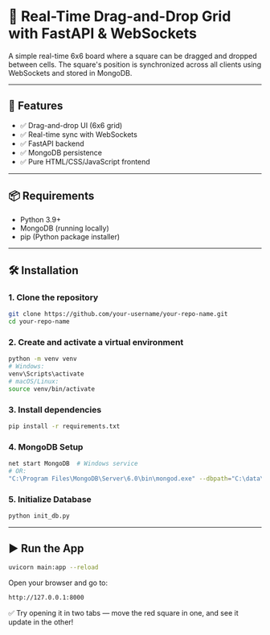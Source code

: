 # 🧩 Real-Time Drag-and-Drop Grid with FastAPI & WebSockets

A simple real-time 6x6 board where a square can be dragged and dropped between cells. The square's position is synchronized across all clients using WebSockets and stored in MongoDB.

---

## 🚀 Features

- ✅ Drag-and-drop UI (6x6 grid)
- ✅ Real-time sync with WebSockets
- ✅ FastAPI backend
- ✅ MongoDB persistence
- ✅ Pure HTML/CSS/JavaScript frontend

---

## 📦 Requirements

- Python 3.9+
- MongoDB (running locally)
- pip (Python package installer)

---

## 🛠️ Installation

### 1. Clone the repository

```bash
git clone https://github.com/your-username/your-repo-name.git
cd your-repo-name
```

### 2. Create and activate a virtual environment
```bash
python -m venv venv
# Windows:
venv\Scripts\activate
# macOS/Linux:
source venv/bin/activate
```

### 3. Install dependencies
```bash
pip install -r requirements.txt
```

### 4. MongoDB Setup
```bash
net start MongoDB  # Windows service
# OR:
"C:\Program Files\MongoDB\Server\6.0\bin\mongod.exe" --dbpath="C:\data\db"
```

### 5. Initialize Database
```bash
python init_db.py
```

---

## ▶️ Run the App
```bash
uvicorn main:app --reload
```
Open your browser and go to:
```bash
http://127.0.0.1:8000
```
✅ Try opening it in two tabs — move the red square in one, and see it update in the other!
